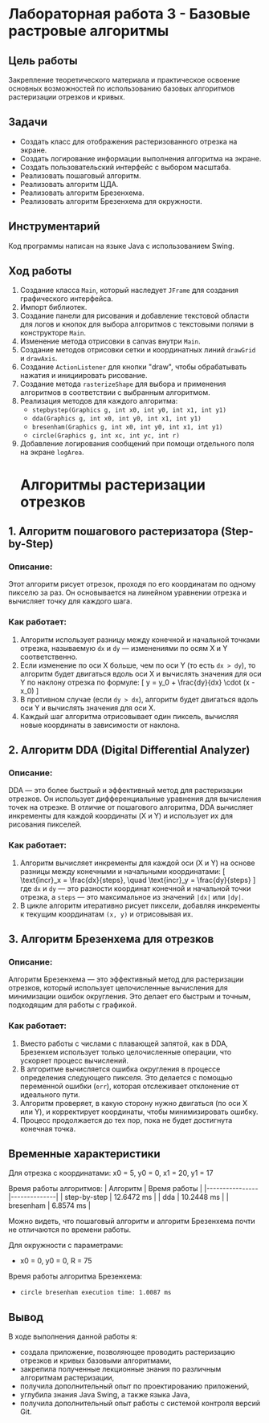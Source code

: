 # Лабораторная работа 3 - Базовые растровые алгоритмы

## Цель работы
Закрепление теоретического материала и практическое освоение основных возможностей по использованию базовых алгоритмов растеризации отрезков и кривых.

## Задачи
- Создать класс для отображения растеризованного отрезка на экране.
- Создать логирование информации выполнения алгоритма на экране.
- Создать пользовательский интерфейс с выбором масштаба.
- Реализовать пошаговый алгоритм.
- Реализовать алгоритм ЦДА.
- Реализовать алгоритм Брезенхема.
- Реализовать алгоритм Брезенхема для окружности.

## Инструментарий
Код программы написан на языке Java с использованием Swing.

## Ход работы

1. Создание класса `Main`, который наследует `JFrame` для создания графического интерфейса.
2. Импорт библиотек.
3. Создание панели для рисования и добавление текстовой области для логов и кнопок для выбора алгоритмов с текстовыми полями в конструкторе `Main`.
4. Изменение метода отрисовки в canvas внутри `Main`.
5. Создание методов отрисовки сетки и координатных линий `drawGrid` и `drawAxis`.
6. Создание `ActionListener` для кнопки "draw", чтобы обрабатывать нажатия и инициировать рисование.
7. Создание метода `rasterizeShape` для выбора и применения алгоритмов в соответствии с выбранным алгоритмом.
8. Реализация методов для каждого алгоритма:
    - `stepbystep(Graphics g, int x0, int y0, int x1, int y1)`
    - `dda(Graphics g, int x0, int y0, int x1, int y1)`
    - `bresenham(Graphics g, int x0, int y0, int x1, int y1)`
    - `circle(Graphics g, int xc, int yc, int r)`
9. Добавление логирования сообщений при помощи отдельного поля на экране `logArea`.
    # Алгоритмы растеризации отрезков

## 1. Алгоритм пошагового растеризатора (Step-by-Step)

### Описание:
Этот алгоритм рисует отрезок, проходя по его координатам по одному пикселю за раз. Он основывается на линейном уравнении отрезка и вычисляет точку для каждого шага.

### Как работает:
1. Алгоритм использует разницу между конечной и начальной точками отрезка, называемую `dx` и `dy` — изменениями по осям X и Y соответственно.
2. Если изменение по оси X больше, чем по оси Y (то есть `dx > dy`), то алгоритм будет двигаться вдоль оси X и вычислять значения для оси Y по наклону отрезка по формуле:
   \[
   y = y_0 + \frac{dy}{dx} \cdot (x - x_0)
   \]
3. В противном случае (если `dy > dx`), алгоритм будет двигаться вдоль оси Y и вычислять значения для оси X.
4. Каждый шаг алгоритма отрисовывает один пиксель, вычисляя новые координаты в зависимости от наклона.

## 2. Алгоритм DDA (Digital Differential Analyzer)

### Описание:
DDA — это более быстрый и эффективный метод для растеризации отрезков. Он использует дифференциальные уравнения для вычисления точек на отрезке. В отличие от пошагового алгоритма, DDA вычисляет инкременты для каждой координаты (X и Y) и использует их для рисования пикселей.

### Как работает:
1. Алгоритм вычисляет инкременты для каждой оси (X и Y) на основе разницы между конечными и начальными координатами:
   \[
   \text{incr}_x = \frac{dx}{steps}, \quad \text{incr}_y = \frac{dy}{steps}
   \]
   где `dx` и `dy` — это разности координат конечной и начальной точки отрезка, а `steps` — это максимальное из значений `|dx|` или `|dy|`.
2. В цикле алгоритм итеративно рисует пиксели, добавляя инкременты к текущим координатам `(x, y)` и отрисовывая их.

## 3. Алгоритм Брезенхема для отрезков

### Описание:
Алгоритм Брезенхема — это эффективный метод для растеризации отрезков, который использует целочисленные вычисления для минимизации ошибок округления. Это делает его быстрым и точным, подходящим для работы с графикой.

### Как работает:
1. Вместо работы с числами с плавающей запятой, как в DDA, Брезенхем использует только целочисленные операции, что ускоряет процесс вычислений.
2. В алгоритме вычисляется ошибка округления в процессе определения следующего пикселя. Это делается с помощью переменной ошибки (`err`), которая отслеживает отклонение от идеального пути.
3. Алгоритм проверяет, в какую сторону нужно двигаться (по оси X или Y), и корректирует координаты, чтобы минимизировать ошибку.
4. Процесс продолжается до тех пор, пока не будет достигнута конечная точка.

## Временные характеристики

Для отрезка с координатами:
x0 = 5, y0 = 0, x1 = 20, y1 = 17

Время работы алгоритмов:
| Алгоритм       | Время работы |
|----------------|--------------|
| step-by-step   | 12.6472 ms   |
| dda            | 10.2448 ms   |
| bresenham      | 6.8574 ms    |

Можно видеть, что пошаговый алгоритм и алгоритм Брезенхема почти не отличаются по времени работы.

Для окружности с параметрами:
- x0 = 0, y0 = 0, R = 75

Время работы алгоритма Брезенхема:
- `circle bresenham execution time: 1.0087 ms`

## Вывод
В ходе выполнения данной работы я:
- создала приложение, позволяющее проводить растеризацию отрезков и кривых базовыми алгоритмами,
- закрепила полученные лекционные знания по различным алгоритмам растеризации,
- получила дополнительный опыт по проектированию приложений,
- углубила знания Java Swing, а также языка Java,
- получила дополнительный опыт работы с системой контроля версий Git.
